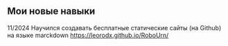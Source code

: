  ## Мои новые навыки
 11/2024 Научился создавать бесплатные статические сайты (на Github) на языке marckdown
     https://leorodx.github.io/RoboUrn/

